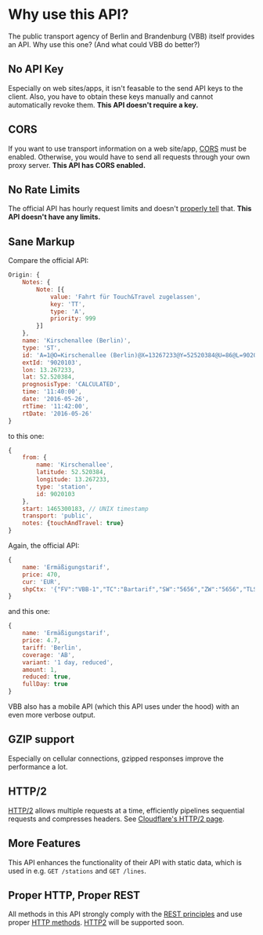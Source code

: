 # Why use this API?

The public transport agency of Berlin and Brandenburg (VBB) itself provides an API. Why use this one? (And what could VBB do better?)

## No API Key

Especially on web sites/apps, it isn't feasable to the send API keys to the client. Also, you have to obtain these keys manually and cannot automatically revoke them. **This API doesn't require a key.**

## CORS

If you want to use transport information on a web site/app, [CORS](https://developer.mozilla.org/en-US/docs/Web/HTTP/Access_control_CORS) must be enabled. Otherwise, you would have to send all requests through your own proxy server. **This API has CORS enabled.**

## No Rate Limits

The official API has hourly request limits and doesn't [properly tell](http://stackoverflow.com/questions/16022624/examples-of-http-api-rate-limiting-http-response-headers) that. **This API doesn't have any limits.**

## Sane Markup

Compare the official API:

```js
Origin: {
	Notes: {
		Note: [{
			value: 'Fahrt für Touch&Travel zugelassen',
			key: 'TT',
			type: 'A',
			priority: 999
		}]
	},
	name: 'Kirschenallee (Berlin)',
	type: 'ST',
	id: 'A=1@O=Kirschenallee (Berlin)@X=13267233@Y=52520384@U=86@L=9020103@', // wat
	extId: '9020103',
	lon: 13.267233,
	lat: 52.520384,
	prognosisType: 'CALCULATED',
	time: '11:40:00',
	date: '2016-05-26',
	rtTime: '11:42:00',
	rtDate: '2016-05-26'
}
```

to this one:

```js
{
    from: {
        name: 'Kirschenallee',
        latitude: 52.520384,
        longitude: 13.267233,
        type: 'station',
        id: 9020103
    },
    start: 1465300183, // UNIX timestamp
    transport: 'public',
    notes: {touchAndTravel: true}
}
```

Again, the official API:

```js
{
	name: 'Ermäßigungstarif',
	price: 470,
	cur: 'EUR',
	shpCtx: '{"FV":"VBB-1","TC":"Bartarif","SW":"5656","ZW":"5656","TLS":"B1TE","VT":"Berlin AB"}'
}
```

and this one:

```js
{
	name: 'Ermäßigungstarif',
	price: 4.7,
	tariff: 'Berlin',
	coverage: 'AB',
	variant: '1 day, reduced',
	amount: 1,
	reduced: true,
	fullDay: true
}
```

VBB also has a mobile API (which this API uses under the hood) with an even more verbose output.

## GZIP support

Especially on cellular connections, gzipped responses improve the performance a lot.

## HTTP/2

[HTTP/2](https://http2.github.io/) allows multiple requests at a time, efficiently pipelines sequential requests and compresses headers. See [Cloudflare's HTTP/2 page](https://blog.cloudflare.com/http-2-for-web-developers/).

## More Features

This API enhances the functionality of their API with static data, which is used in e.g. `GET /stations` and `GET /lines`.

## Proper HTTP, Proper REST

All methods in this API strongly comply with the [REST principles](https://en.wikipedia.org/wiki/Representational_state_transfer#Applied_to_web_services) and use proper [HTTP methods](https://www.w3.org/Protocols/rfc2616/rfc2616-sec9.html). [HTTP2](https://en.wikipedia.org/wiki/HTTP/2#Differences_from_HTTP_1.1) will be supported soon.
